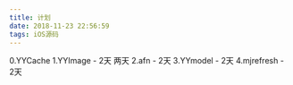 ```yaml
---
title: 计划
date: 2018-11-23 22:56:59
tags: iOS源码
---
```


0.YYCache
1.YYImage - 2天  两天
2.afn - 2天
3.YYmodel - 2天
4.mjrefresh - 2天
